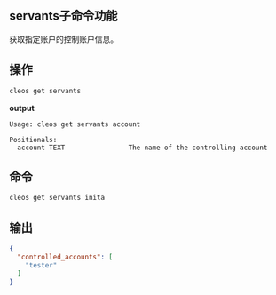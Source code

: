 ## servants子命令功能

获取指定账户的控制账户信息。

## 操作
```sh
cleos get servants
```

**output**

```console
Usage: cleos get servants account

Positionals:
  account TEXT                The name of the controlling account
```

## 命令

```sh
cleos get servants inita
```

## 输出

```json
{
  "controlled_accounts": [
    "tester"
  ]
}
```
